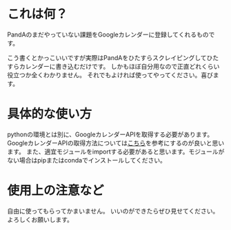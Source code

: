 <h1>これは何？</h1>

PandAのまだやっていない課題をGoogleカレンダーに登録してくれるものです。</p>
こう書くとかっこいいですが実際はPandAをひたすらスクレイピングしてひたすらカレンダーに書き込むだけです。
しかもほぼ自分用なので正直どれくらい役立つか全くわかりません。
それでもよければ使ってやってください。喜びます。

<h1>具体的な使い方</h1>
pythonの環境とは別に、GoogleカレンダーAPIを取得する必要があります。
GoogleカレンダーAPIの取得方法については<a href = "https://qiita.com/hajime_migi/items/d7d0a310995a99297e80">こちら</a>を参考にするのが良いと思います。
また、適宜モジュールをimportする必要があると思います。モジュールがない場合はpipまたはcondaでインストールしてください。

<h1>使用上の注意など</h1>
自由に使ってもらってかまいません。
いいのができたらぜひ見せてください。
よろしくお願いします。
